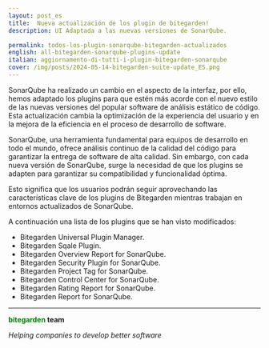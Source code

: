```yaml
---
layout: post_es
title:  Nueva actualización de los plugin de bitegarden!
description: UI Adaptada a las nuevas versiones de SonarQube.

permalink: todos-los-plugin-sonarqube-bitegarden-actualizados
english: all-bitegarden-sonarqube-plugins-update
italian: aggiornamento-di-tutti-i-plugin-bitegarden-sonarqube
cover: /img/posts/2024-05-14-bitegarden-suite-update_ES.png
---
```


SonarQube ha realizado un cambio en el aspecto de la interfaz, por ello, hemos adaptado los plugins para que estén más acorde con
el nuevo estilo de las nuevas versiones del popular software de análisis estático de código. Esta actualización 
cambia la optimización de la experiencia del usuario y en la mejora de la eficiencia en el proceso de desarrollo de software.

SonarQube, una herramienta fundamental para equipos de desarrollo en todo el mundo, ofrece análisis continuo de la calidad del código 
para garantizar la entrega de software de alta calidad. Sin embargo,
con cada nueva versión de SonarQube, surge la necesidad de que los plugins se adapten para garantizar su compatibilidad y funcionalidad óptima.

Esto significa que los usuarios podrán seguir aprovechando las características clave de los plugins de Bitegarden mientras trabajan en entornos actualizados de SonarQube.


A continuación una lista de los plugins que se han visto modificados:

- Bitegarden Universal Plugin Manager.
- Bitegarden Sqale Plugin.
- Bitegarden Overview Report for SonarQube.
- Bitegarden Security Plugin for SonarQube.
- Bitegarden Project Tag for SonarQube.
- Bitegarden Control Center for SonarQube.
- Bitegarden Rating Report for SonarQube.
- Bitegarden Report for SonarQube.

---
**<span style="color: green">bitegarden</span> team**

_Helping companies to develop better software_
